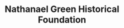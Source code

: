 ---
layout: repo
title: "Nathanael Green Historical Foundation"
id: 13685
permalink: repos/13685/
---